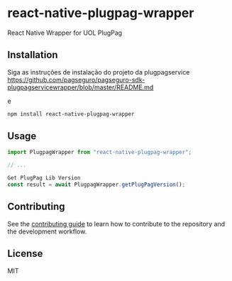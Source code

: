 # react-native-plugpag-wrapper

React Native Wrapper for UOL PlugPag

## Installation

Siga as instruções de instalação do projeto da plugpagservice
https://github.com/pagseguro/pagseguro-sdk-plugpagservicewrapper/blob/master/README.md

e

```sh
npm install react-native-plugpag-wrapper
```

## Usage

```js
import PlugpagWrapper from "react-native-plugpag-wrapper";

// ...

Get PlugPag Lib Version
const result = await PlugpagWrapper.getPlugPagVersion();
```

## Contributing

See the [contributing guide](CONTRIBUTING.md) to learn how to contribute to the repository and the development workflow.

## License

MIT

